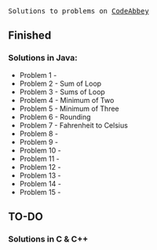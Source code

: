 <pre>Solutions to problems on <a href="https://codeabbey.com/" target="_blank">CodeAbbey</a></pre>

<h2>Finished</h2>
<h3>Solutions in Java:</h3>

<ul>
  <li>Problem 1 - </li>
  <li>Problem 2 - Sum of Loop</li>
  <li>Problem 3 - Sums of Loop</li>
  <li>Problem 4 - Minimum of Two</li>
  <li>Problem 5 - Minimum of Three</li>
  <li>Problem 6 - Rounding</li>
  <li>Problem 7 - Fahrenheit to Celsius</li>
  <li>Problem 8 - </li>
  <li>Problem 9 - </li>
  <li>Problem 10 - </li>
  <li>Problem 11 - </li>
  <li>Problem 12 - </li>
  <li>Problem 13 - </li>
  <li>Problem 14 - </li>
 <li>Problem 15 - </li>
</ul>

<h2>TO-DO</h2>
<h3>Solutions in C & C++</h3>
